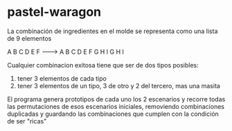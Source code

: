 pastel-waragon
==============

La combinación de ingredientes en el molde se representa como una lista de 9 elementos

 A B C
 D E F   --->  A B C D E F G H I
 G H I


Cualquier combinacion exitosa tiene que ser de dos tipos posibles:
1) tener 3 elementos de cada tipo
2) tener 3 elementos de un tipo, 3 de otro y 2 del tercero, mas una masita

El programa genera prototipos de cada uno los 2 escenarios y recorre todas las permutaciones de esos escenarios iniciales, removiendo combinaciones duplicadas y guardando las combinaciones que cumplen con la condición de ser "ricas"
